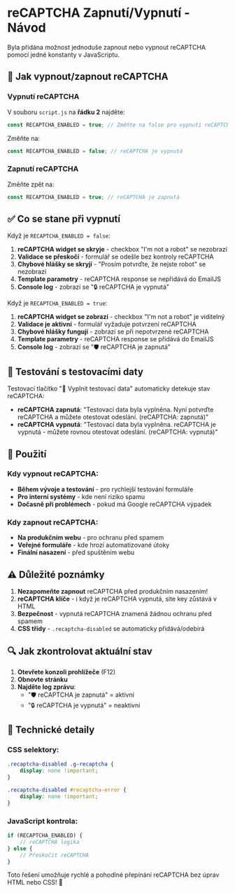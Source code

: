 # reCAPTCHA Zapnutí/Vypnutí - Návod

Byla přidána možnost jednoduše zapnout nebo vypnout reCAPTCHA pomocí jedné konstanty v JavaScriptu.

## 🔧 Jak vypnout/zapnout reCAPTCHA

### Vypnutí reCAPTCHA

V souboru `script.js` na **řádku 2** najděte:

```javascript
const RECAPTCHA_ENABLED = true; // Změňte na false pro vypnutí reCAPTCHA
```

Změňte na:

```javascript
const RECAPTCHA_ENABLED = false; // reCAPTCHA je vypnutá
```

### Zapnutí reCAPTCHA

Změňte zpět na:

```javascript
const RECAPTCHA_ENABLED = true; // reCAPTCHA je zapnutá
```

## ✅ Co se stane při vypnutí

Když je `RECAPTCHA_ENABLED = false`:

1. **reCAPTCHA widget se skryje** - checkbox "I'm not a robot" se nezobrazí
2. **Validace se přeskočí** - formulář se odešle bez kontroly reCAPTCHA
3. **Chybové hlášky se skryjí** - "Prosím potvrďte, že nejste robot" se nezobrazí
4. **Template parametry** - reCAPTCHA response se nepřidává do EmailJS
5. **Console log** - zobrazí se "🔒 reCAPTCHA je vypnutá"

Když je `RECAPTCHA_ENABLED = true`:

1. **reCAPTCHA widget se zobrazí** - checkbox "I'm not a robot" je viditelný
2. **Validace je aktivní** - formulář vyžaduje potvrzení reCAPTCHA
3. **Chybové hlášky fungují** - zobrazí se při nepotvrzené reCAPTCHA
4. **Template parametry** - reCAPTCHA response se přidává do EmailJS
5. **Console log** - zobrazí se "🛡️ reCAPTCHA je zapnutá"

## 🧪 Testování s testovacími daty

Testovací tlačítko "🧪 Vyplnit testovací data" automaticky detekuje stav reCAPTCHA:

- **reCAPTCHA zapnutá**: "Testovací data byla vyplněna. Nyní potvrďte reCAPTCHA a můžete otestovat odeslání. (reCAPTCHA: zapnutá)"
- **reCAPTCHA vypnutá**: "Testovací data byla vyplněna. reCAPTCHA je vypnutá - můžete rovnou otestovat odeslání. (reCAPTCHA: vypnutá)"

## 🎯 Použití

### Kdy vypnout reCAPTCHA:
- **Během vývoje a testování** - pro rychlejší testování formuláře
- **Pro interní systémy** - kde není riziko spamu
- **Dočasně při problémech** - pokud má Google reCAPTCHA výpadek

### Kdy zapnout reCAPTCHA:
- **Na produkčním webu** - pro ochranu před spamem
- **Veřejné formuláře** - kde hrozí automatizované útoky
- **Finální nasazení** - před spuštěním webu

## ⚠️ Důležité poznámky

1. **Nezapomeňte zapnout** reCAPTCHA před produkčním nasazením!
2. **reCAPTCHA klíče** - i když je reCAPTCHA vypnutá, site key zůstává v HTML
3. **Bezpečnost** - vypnutá reCAPTCHA znamená žádnou ochranu před spamem
4. **CSS třídy** - `.recaptcha-disabled` se automaticky přidává/odebírá

## 🔍 Jak zkontrolovat aktuální stav

1. **Otevřete konzoli prohlížeče** (F12)
2. **Obnovte stránku**
3. **Najděte log zprávu**:
   - "🛡️ reCAPTCHA je zapnutá" = aktivní
   - "🔒 reCAPTCHA je vypnutá" = neaktivní

## 📝 Technické detaily

### CSS selektory:
```css
.recaptcha-disabled .g-recaptcha {
    display: none !important;
}

.recaptcha-disabled #recaptcha-error {
    display: none !important;
}
```

### JavaScript kontrola:
```javascript
if (RECAPTCHA_ENABLED) {
    // reCAPTCHA logika
} else {
    // Přeskočit reCAPTCHA
}
```

Toto řešení umožňuje rychlé a pohodlné přepínání reCAPTCHA bez úprav HTML nebo CSS! 🚀
